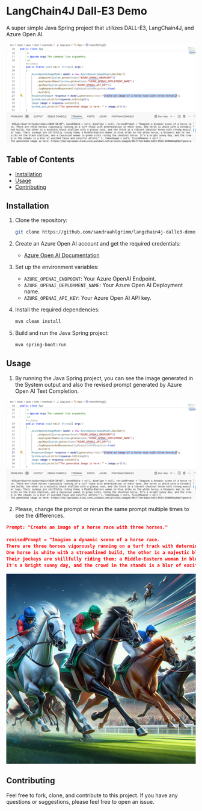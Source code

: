 # LangChain4J Dall-E3 Demo

A super simple Java Spring project that utilizes DALL-E3, LangChain4J, and Azure Open AI.

![Screenshot of the executed project](./images/screenshot-run-image-creation.png)

## Table of Contents

- [Installation](#installation)
- [Usage](#usage)
- [Contributing](#contributing)

## Installation

1. Clone the repository:

    ```bash
    git clone https://github.com/sandraahlgrimm/langchain4j-dalle3-demo.git
    ```

2. Create an Azure Open AI account and get the required credentials:

    - [Azure Open AI Documentation](https://learn.microsoft.com/azure/ai-services/openai/how-to/create-resource?pivots=cli)
 
3. Set up the environment variables:

    - `AZURE_OPENAI_ENDPOINT`: Your Azure OpenAI Endpoint.
    - `AZURE_OPENAI_DEPLOYMENT_NAME`: Your Azure Open AI Deployment name.
    - `AZURE_OPENAI_API_KEY`: Your Azure Open AI API key.

3. Install the required dependencies:

    ```bash
    mvn clean install
    ```

4. Build and run the Java Spring project:

    ```bash
    mvn spring-boot:run
    ```

## Usage

1. By running the Java Spring project, you can see the image generated in the System output and also the revised prompt generated by Azure Open AI Text Completion.

![Screenshot of the executed project](./images/screenshot-run-image-creation.png)

2. Please, change the prompt or rerun the same prompt multiple times to see the differences.

```json
Prompt: "Create an image of a horse race with three horses."

revisedPrompt = "Imagine a dynamic scene of a horse race.
There are three horses vigorously running on a turf track with determination in their eyes.
One horse is white with a streamlined build, the other is a majestic black stallion with a glossy coat, and the third is a vibrant chestnut horse with strong muscular legs.
Their jockeys are skillfully riding them; a Middle-Eastern woman in blue silks on the white horse, a Hispanic man in red silks on the black stallion, and a Caucasian woman in green silks riding the chestnut horse.
It's a bright sunny day, and the crowd in the stands is a blur of excited faces and colorful attire."
```

![Generated image](./images/generated_00.png)

## Contributing

Feel free to fork, clone, and contribute to this project. If you have any questions or suggestions, please feel free to open an issue.
